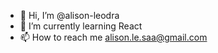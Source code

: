 - 👋 Hi, I’m @alison-leodra
- 🌱 I’m currently learning React
- 📫 How to reach me alison.le.saa@gmail.com

<!---
Hola! soy alison leon front-end Developer, bienvenido  mi github.
--->
